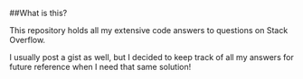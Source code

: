 ##What is this?

This repository holds all my extensive code answers to questions on Stack Overflow.

I usually post a gist as well, but I decided to keep track of all my answers for future reference when I need that same solution!
